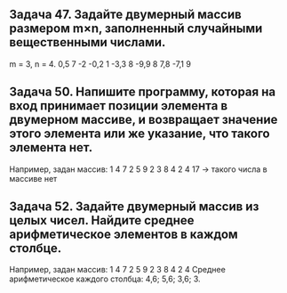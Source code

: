 ## Задача 47. Задайте двумерный массив размером m×n, заполненный случайными вещественными числами.

 m = 3, n = 4.
 0,5 7 -2 -0,2
 1 -3,3 8 -9,9
 8 7,8 -7,1 9

## Задача 50. Напишите программу, которая на вход принимает позиции элемента в двумерном массиве, и возвращает значение этого элемента или же указание, что такого элемента нет.

Например, задан массив:
 1 4 7 2
 5 9 2 3
 8 4 2 4
17 -> такого числа в массиве нет

## Задача 52. Задайте двумерный массив из целых чисел. Найдите среднее арифметическое элементов в каждом столбце.

Например, задан массив:
 1 4 7 2
 5 9 2 3
 8 4 2 4
Среднее арифметическое каждого столбца: 4,6; 5,6; 3,6; 3.
